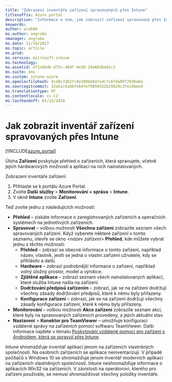 ```yaml
---
title: "Zobrazení inventáře zařízení spravovaných přes Intune"
titlesuffix: Azure portal
description: "Informace o tom, jak zobrazit zařízení spravovaná přes Intune a zjistit jejich hardware a nainstalované aplikace"
keywords: 
author: arob98
ms.author: angrobe
nmanager: angrobe
ms.date: 11/10/2017
ms.topic: article
ms.prod: 
ms.service: microsoft-intune
ms.technology: 
ms.assetid: e71c6bdb-d75c-404f-8e38-24a663be81c2
ms.suite: ems
ms.custom: intune-azure
ms.openlocfilehash: 9cd8c3362fc8e2006b847a4cfc6fda09f2936a6a
ms.sourcegitcommit: 22ab1c6a6bfeb4fef9850d12b29829c3fecbbeed
ms.translationtype: HT
ms.contentlocale: cs-CZ
ms.lasthandoff: 01/12/2018
---
```

# <a name="how-to-view-intune-device-inventory"></a>Jak zobrazit inventář zařízení spravovaných přes Intune


[!INCLUDE[azure_portal](./includes/azure_portal.md)]

Úloha **Zařízení** poskytuje přehled o zařízeních, která spravujete, včetně jejich hardwarových možností a aplikací na nich nainstalovaných. 

Zobrazení inventáře zařízení:

1. Přihlaste se k portálu Azure Portal.
2. Zvolte **Další služby** > **Monitorování + správa** > **Intune**.
3. V okně **Intune** zvolte **Zařízení**.

Teď zvolte jednu z následujících možností:

- **Přehled** – získáte informace o zaregistrovaných zařízeních a operačních systémech na jednotlivých zařízeních.
- **Spravovat** – volbou možnosti **Všechna zařízení** zobrazíte seznam všech spravovaných zařízení.
    Když vyberete některé zařízení v tomto seznamu, otevře se okno <*název zařízení*> **Přehled**, kde můžete vybrat jednu z těchto možností:
    - **Přehled** – zobrazí se obecné informace o tomto zařízení, například název, vlastník, jestli se jedná o vlastní zařízení uživatele, kdy se přihlásilo a další.
    - **Hardware** – zobrazí podrobnější informace o zařízení, například volný úložný prostor, model a výrobce.
    - **Zjištěné aplikace** – zobrazí seznam všech nainstalovaných aplikací, které služba Intune našla na zařízení.
    - **Dodržování předpisů zařízením** – zobrazí, jak se na zařízení dodržují všechny zásady dodržování předpisů, které k němu byly přiřazeny.
    - **Konfigurace zařízení** – zobrazí, jak se na zařízení dodržují všechny zásady konfigurace zařízení, které k němu byly přiřazeny.
- **Monitorování** – volbou možnosti **Akce zařízení** zobrazíte seznam akcí, které byly na spravovaných zařízeních provedeny, a jejich aktuální stav.
- **Nastavení** > **Konektor pro TeamViewer**  – umožňuje konfiguraci vzdálené správy na zařízeních pomocí softwaru TeamViewer. Další informace najdete v tématu [Poskytování vzdálené pomoci pro zařízení s Androidem, která se spravují přes Intune](/intune/device-profile-android-teamviewer).

Intune shromažďuje inventář aplikací jenom na zařízeních vlastněných společností. Na osobních zařízeních se aplikace neinventarizují. V případě počítačů s Windows 10 se shromažďuje jenom inventář moderních aplikací na zařízeních vlastněných společností. Intune neshromažďuje informace o aplikacích Win32 na zařízeních. V závislosti na operátorovi, kterého pro zařízení používáte, se nemusí shromažďovat všechny položky inventáře.

